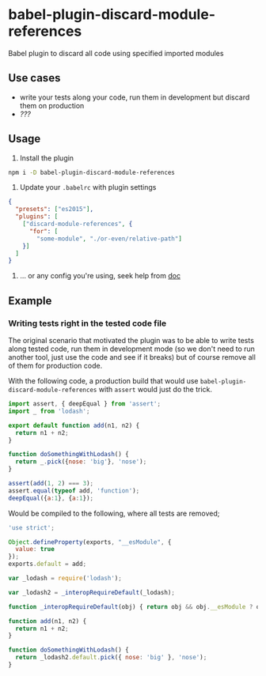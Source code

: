 # babel-plugin-discard-module-references

Babel plugin to discard all code using specified imported modules

## Use cases

* write your tests along your code, run them in development but discard them on production
* _???_

## Usage

1. Install the plugin

  ```bash
  npm i -D babel-plugin-discard-module-references
  ```
1. Update your `.babelrc` with plugin settings

  ```json
  {
    "presets": ["es2015"],
    "plugins": [
      ["discard-module-references", {
        "for": [
          "some-module", "./or-even/relative-path"]
      }]
    ]
  }
  ```

1. ... or any config you're using, seek help from [doc](https://babeljs.io/docs/setup/)

## Example

### Writing tests right in the tested code file

The original scenario that motivated the plugin was to be able to write tests along tested code, run them in development mode (so we don't need to run another tool, just use the code and see if it breaks) but of course remove all of them for production code.

With the following code, a production build that would use `babel-plugin-discard-module-references` with `assert` would just do the trick.

```js
import assert, { deepEqual } from 'assert';
import _ from 'lodash';

export default function add(n1, n2) {
  return n1 + n2;
}

function doSomethingWithLodash() {
  return _.pick({nose: 'big'}, 'nose');
}

assert(add(1, 2) === 3);
assert.equal(typeof add, 'function');
deepEqual({a:1}, {a:1});
```

Would be compiled to the following, where all tests are removed;

```js
'use strict';

Object.defineProperty(exports, "__esModule", {
  value: true
});
exports.default = add;

var _lodash = require('lodash');

var _lodash2 = _interopRequireDefault(_lodash);

function _interopRequireDefault(obj) { return obj && obj.__esModule ? obj : { default: obj }; }

function add(n1, n2) {
  return n1 + n2;
}

function doSomethingWithLodash() {
  return _lodash2.default.pick({ nose: 'big' }, 'nose');
}
```
